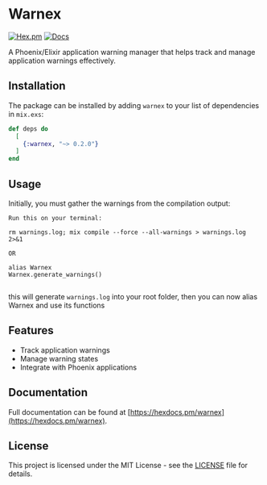 # Warnex

[![Hex.pm](https://img.shields.io/hexpm/v/warnex.svg)](https://hex.pm/packages/warnex)
[![Docs](https://img.shields.io/badge/hex-docs-brightgreen.svg)](https://hexdocs.pm/warnex)

A Phoenix/Elixir application warning manager that helps track and manage application warnings effectively.

## Installation

The package can be installed by adding `warnex` to your list of dependencies in `mix.exs`:

```elixir
def deps do
  [
    {:warnex, "~> 0.2.0"}
  ]
end
```

## Usage

Initially, you must gather the warnings from the compilation output:

```
Run this on your terminal:

rm warnings.log; mix compile --force --all-warnings > warnings.log 2>&1

OR

alias Warnex
Warnex.generate_warnings()


```

this will generate `warnings.log` into your root folder, then you can now alias Warnex and use its functions

## Features

- Track application warnings
- Manage warning states
- Integrate with Phoenix applications

## Documentation

Full documentation can be found at [https://hexdocs.pm/warnex](https://hexdocs.pm/warnex).

## License

This project is licensed under the MIT License - see the [LICENSE](LICENSE) file for details.

